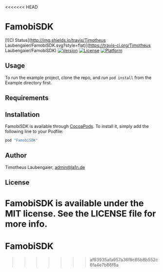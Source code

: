 <<<<<<< HEAD
# FamobiSDK

[![CI Status](http://img.shields.io/travis/Timotheus Laubengaier/FamobiSDK.svg?style=flat)](https://travis-ci.org/Timotheus Laubengaier/FamobiSDK)
[![Version](https://img.shields.io/cocoapods/v/FamobiSDK.svg?style=flat)](http://cocoapods.org/pods/FamobiSDK)
[![License](https://img.shields.io/cocoapods/l/FamobiSDK.svg?style=flat)](http://cocoapods.org/pods/FamobiSDK)
[![Platform](https://img.shields.io/cocoapods/p/FamobiSDK.svg?style=flat)](http://cocoapods.org/pods/FamobiSDK)

## Usage

To run the example project, clone the repo, and run `pod install` from the Example directory first.

## Requirements

## Installation

FamobiSDK is available through [CocoaPods](http://cocoapods.org). To install
it, simply add the following line to your Podfile:

```ruby
pod "FamobiSDK"
```

## Author

Timotheus Laubengaier, admin@la1n.de

## License

FamobiSDK is available under the MIT license. See the LICENSE file for more info.
=======
# FamobiSDK
>>>>>>> af93935afa957a36f9c65b8b552c6fa4e7b66f6a

